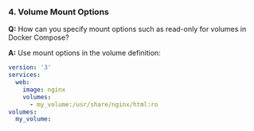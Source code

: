 
### 4. Volume Mount Options

**Q:** How can you specify mount options such as read-only for volumes in Docker Compose?

**A:** Use mount options in the volume definition:

```yaml
version: '3'
services:
  web:
    image: nginx
    volumes:
      - my_volume:/usr/share/nginx/html:ro
volumes:
  my_volume:
